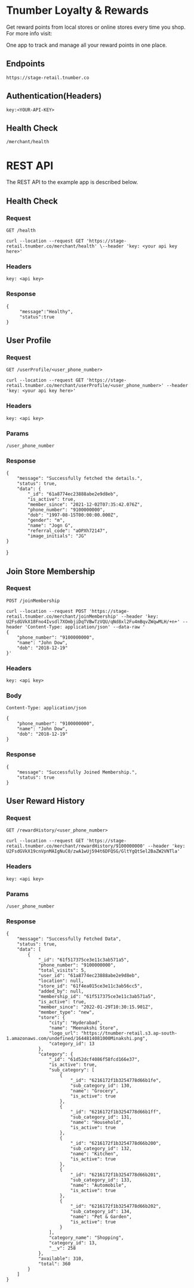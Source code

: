 # Tnumber Loyalty & Rewards


Get reward points from local stores or online stores every time you shop. For more info visit: 

One app to track and manage all your reward points in one place.


## Endpoints

    https://stage-retail.tnumber.co

## Authentication(Headers)

    key:<YOUR-API-KEY>

## Health Check

    /merchant/health

# REST API

The REST API to the example app is described below.

## Health Check

### Request

`GET /health`

    curl --location --request GET 'https://stage-retail.tnumber.co/merchant/health' \--header 'key: <your api key here>'

### Headers

    key: <api key>

### Response

    {
         "message":"Healthy",
         "status":true
    }

## User Profile

### Request

`GET /userProfile/<user_phone_number>`

    curl --location --request GET 'https://stage-retail.tnumber.co/merchant/userProfile/<user_phone_number>' --header 'key: <your api key here>'

### Headers

    key: <api key>

### Params

    /user_phone_number

### Response

    {
        "message": "Successfully fetched the details.",
        "status": true,
        "data": {
            "_id": "61a8774ec23888abe2e9d8eb",
            "is_active": true,
            "member_since": "2021-12-02T07:35:42.076Z",
            "phone_number": "9100000000",
            "dob": "1997-08-15T00:00:00.000Z",
            "gender": "m",
            "name": "Jogn G",
            "referral_code": "aOPXh72147",
            "image_initials": "JG"
    }
}

## Join Store Membership

### Request

`POST /joinMembership`

    curl --location --request POST 'https://stage-retail.tnumber.co/merchant/joinMembership' --header 'key: U2FsdGVkX18Fno4Ivsdl7XOmbjiDqTVBwTzVQU/qNd8xl2Fu4mBqvZWqwMLH/+n+' --header 'Content-Type: application/json' --data-raw '
    {
        "phone_number": "9100000000",
        "name": "John Dow",
        "dob": "2018-12-19"
    }'

### Headers

    key: <api key>

### Body

`Content-Type: application/json`
    
    {
        "phone_number": "9100000000",
        "name": "John Dow",
        "dob": "2018-12-19"
    }

### Response

    {
        "message": "Successfully Joined Membership.",
        "status": true
    }

## User Reward History

### Request

`GET /rewardHistory/<user_phone_number>`

    curl --location --request GET 'https://stage-retail.tnumber.co/merchant/rewardHistory/9100000000' --header 'key: U2FsdGVkX19cnVpnMAIgNuC0/zwA1wUj594t6DFQSG/GltYgQtSel2BaZW2VNTla'

### Headers

    key: <api key>

### Params

    /user_phone_number


### Response

    {
        "message": "Successfully Fetched Data",
        "status": true,
        "data": [
            {
                "_id": "61f517375ce3e11c3ab571a5",
                "phone_number": "9100000000",
                "total_visits": 5,
                "user_id": "61a8774ec23888abe2e9d8eb",
                "location": null,
                "store_id": "61f4ea015ce3e11c3ab56cc5",
                "added_by": null,
                "membership_id": "61f517375ce3e11c3ab571a5",
                "is_active": true,
                "member_since": "2022-01-29T10:30:15.901Z",
                "member_type": "new",
                "store": {
                    "city": "Hyderabad",
                    "name": "Meenakshi Store",
                    "logo_url": "https://tnumber-retail.s3.ap-south-1.amazonaws.com/undefined/1644814081000Minakshi.png",
                    "category_id": 13
                },
                "category": {
                    "_id": "61d52dcf4086f58fcd166e37",
                    "is_active": true,
                    "sub_category": [
                        {
                            "_id": "6216172f1b3254778d66b1fe",
                            "sub_category_id": 130,
                            "name": "Grocery",
                            "is_active": true
                        },
                        {
                            "_id": "6216172f1b3254778d66b1ff",
                            "sub_category_id": 131,
                            "name": "Household",
                            "is_active": true
                        },
                        {
                            "_id": "6216172f1b3254778d66b200",
                            "sub_category_id": 132,
                            "name": "Kitchen",
                            "is_active": true
                        },
                        {
                            "_id": "6216172f1b3254778d66b201",
                            "sub_category_id": 133,
                            "name": "Automobile",
                            "is_active": true
                        },
                        {
                            "_id": "6216172f1b3254778d66b202",
                            "sub_category_id": 134,
                            "name": "Pet & Garden",
                            "is_active": true
                        }
                    ],
                    "category_name": "Shopping",
                    "category_id": 13,
                    "__v": 258
                },
                "available": 310,
                "total": 360
            }
        ]
    }


